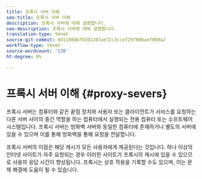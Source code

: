 ```yaml
---
title: 프록시 서버 이해
seo-title: 프록시 서버 이해
description: 프록시 서버에 대해 설명합니다.
seo-description: 프록시 서버에 대해 설명합니다.
translation-type: tm+mt
source-git-commit: dd1198dbfb502287ae72c3ccef297606aef069a2
workflow-type: tm+mt
source-wordcount: '138'
ht-degree: 0%

---
```



# 프록시 서버 이해  {#proxy-severs}

프록시 서버는 컴퓨터와 같은 끝점 장치와 사용자 또는 클라이언트가 서비스를 요청하는 다른 서버 사이의 중간 역할을 하는 컴퓨터에서 실행되는 전용 컴퓨터 또는 소프트웨어 시스템입니다. 프록시 서버는 방화벽 서버와 동일한 컴퓨터에 존재하거나 별도의 서버에 있을 수 있으며 이를 통해 방화벽을 통해 요청을 전달합니다.

프록시 서버의 이점은 해당 캐시가 모든 사용자에게 제공된다는 것입니다. 하나 이상의 인터넷 사이트가 자주 요청되는 경우 이러한 사이트가 프록시의 캐시에 있을 수 있으므로 사용자 응답 시간이 향상됩니다. 프록시는 상호 작용을 기록할 수도 있으며, 이는 문제 해결에 도움이 될 수 있습니다.